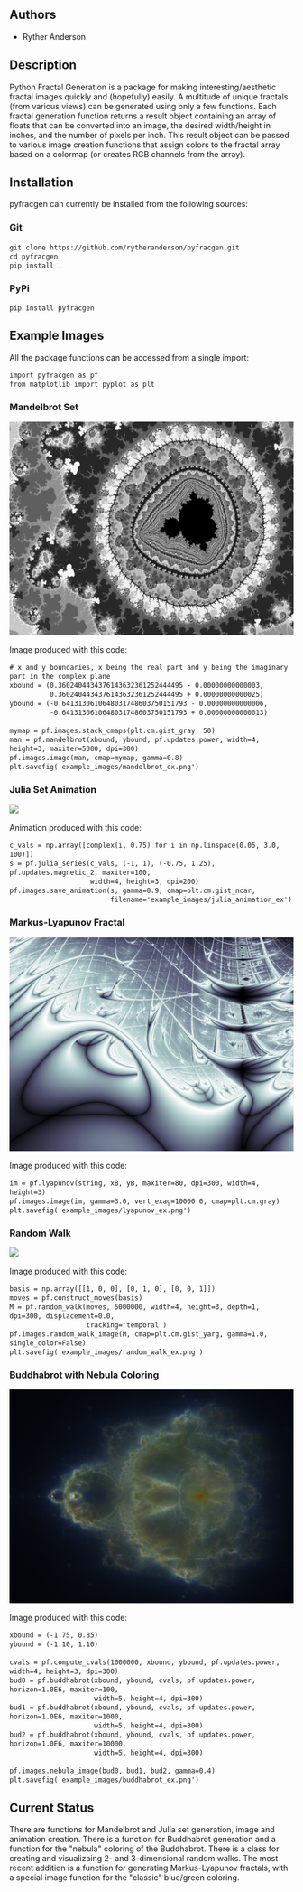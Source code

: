 ## Authors

- Ryther Anderson

## Description
Python Fractal Generation is a package for making interesting/aesthetic fractal images quickly and 
(hopefully) easily. A multitude of unique fractals (from various views) can be generated using only a 
few functions. Each fractal generation function returns a result object containing an array of floats that can 
be converted into an image, the desired width/height in inches, and the number of pixels per inch.
This result object can be passed to various image creation functions that assign colors to the fractal 
array based on a colormap (or creates RGB channels from the array).

## Installation

pyfracgen can currently be installed from the following sources:

### Git
```
git clone https://github.com/rytheranderson/pyfracgen.git
cd pyfracgen
pip install .
```

### PyPi
```
pip install pyfracgen
```

## Example Images

All the package functions can be accessed from a single import:
```
import pyfracgen as pf
from matplotlib import pyplot as plt
```

### Mandelbrot Set
![](https://github.com/rytheranderson/pyfracgen/raw/main/example_images/mandelbrot_ex.png?raw=true)

Image produced with this code:

```
# x and y boundaries, x being the real part and y being the imaginary part in the complex plane
xbound = (0.3602404434376143632361252444495 - 0.00000000000003,
          0.3602404434376143632361252444495 + 0.00000000000025)
ybound = (-0.6413130610648031748603750151793 - 0.00000000000006,
          -0.6413130610648031748603750151793 + 0.00000000000013)

mymap = pf.images.stack_cmaps(plt.cm.gist_gray, 50)
man = pf.mandelbrot(xbound, ybound, pf.updates.power, width=4, height=3, maxiter=5000, dpi=300)
pf.images.image(man, cmap=mymap, gamma=0.8)
plt.savefig('example_images/mandelbrot_ex.png')
```

### Julia Set Animation
![](https://github.com/rytheranderson/pyfracgen/raw/main/example_images/julia_animation_ex.gif?raw=true)

Animation produced with this code:

```
c_vals = np.array([complex(i, 0.75) for i in np.linspace(0.05, 3.0, 100)])
s = pf.julia_series(c_vals, (-1, 1), (-0.75, 1.25), pf.updates.magnetic_2, maxiter=100,
                    width=4, height=3, dpi=200)
pf.images.save_animation(s, gamma=0.9, cmap=plt.cm.gist_ncar,
                         filename='example_images/julia_animation_ex')
```

### Markus-Lyapunov Fractal
![](https://github.com/rytheranderson/pyfracgen/raw/main/example_images/lyapunov_ex.png?raw=true)

Image produced with this code:

```
im = pf.lyapunov(string, xB, yB, maxiter=80, dpi=300, width=4, height=3)
pf.images.image(im, gamma=3.0, vert_exag=10000.0, cmap=plt.cm.gray)
plt.savefig('example_images/lyapunov_ex.png')
```

### Random Walk
![](https://github.com/rytheranderson/pyfracgen/raw/main/example_images/random_walk_ex.png?raw=true)

Image produced with this code:

```
basis = np.array([[1, 0, 0], [0, 1, 0], [0, 0, 1]])
moves = pf.construct_moves(basis)
M = pf.random_walk(moves, 5000000, width=4, height=3, depth=1, dpi=300, displacement=0.0,
                   tracking='temporal')
pf.images.random_walk_image(M, cmap=plt.cm.gist_yarg, gamma=1.0, single_color=False)
plt.savefig('example_images/random_walk_ex.png')
```

### Buddhabrot with Nebula Coloring
![](https://github.com/rytheranderson/pyfracgen/raw/main/example_images/buddhabrot_ex.png?raw=true)

Image produced with this code:

```
xbound = (-1.75, 0.85)
ybound = (-1.10, 1.10)

cvals = pf.compute_cvals(1000000, xbound, ybound, pf.updates.power, width=4, height=3, dpi=300)
bud0 = pf.buddhabrot(xbound, ybound, cvals, pf.updates.power, horizon=1.0E6, maxiter=100,
                     width=5, height=4, dpi=300)
bud1 = pf.buddhabrot(xbound, ybound, cvals, pf.updates.power, horizon=1.0E6, maxiter=1000,
                     width=5, height=4, dpi=300)    
bud2 = pf.buddhabrot(xbound, ybound, cvals, pf.updates.power, horizon=1.0E6, maxiter=10000,
                     width=5, height=4, dpi=300)

pf.images.nebula_image(bud0, bud1, bud2, gamma=0.4)
plt.savefig('example_images/buddhabrot_ex.png')
```

## Current Status
There are functions for Mandelbrot and Julia set generation, image and animation creation. There is
a function for Buddhabrot generation and a function for the "nebula" coloring of the Buddhabrot. 
There is a class for creating and visualizaing 2- and 3-dimensional random walks. The most recent addition
is a function for generating Markus-Lyapunov fractals, with a special image function for the "classic"
blue/green coloring.
